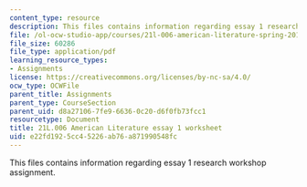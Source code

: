 ```yaml
---
content_type: resource
description: This files contains information regarding essay 1 research workshop assignment.
file: /ol-ocw-studio-app/courses/21l-006-american-literature-spring-2013/e22fd1925cc45226ab76a871990548fc_MIT21L_006S13_researchwork.pdf
file_size: 60286
file_type: application/pdf
learning_resource_types:
- Assignments
license: https://creativecommons.org/licenses/by-nc-sa/4.0/
ocw_type: OCWFile
parent_title: Assignments
parent_type: CourseSection
parent_uid: d8a27106-7fe9-6636-0c20-d6f0fb73fcc1
resourcetype: Document
title: 21L.006 American Literature essay 1 worksheet
uid: e22fd192-5cc4-5226-ab76-a871990548fc
---
```

This files contains information regarding essay 1 research workshop assignment.